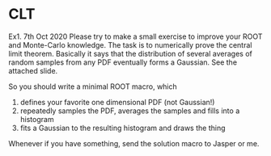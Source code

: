 # CLT
Ex1. 7th Oct 2020
Please try to  make a small exercise to improve your ROOT and Monte-Carlo knowledge.
The task is to numerically prove the central limit theorem. Basically it says that the distribution of several averages of random samples from any PDF eventually forms a Gaussian. See the attached slide.

So you should write a minimal ROOT macro, which
1. defines your favorite one dimensional PDF (not Gaussian!)
2. repeatedly samples the PDF, averages the samples and fills into a histogram
3. fits a Gaussian to the resulting histogram and draws the thing

Whenever if you have something, send the solution macro to Jasper or me.
